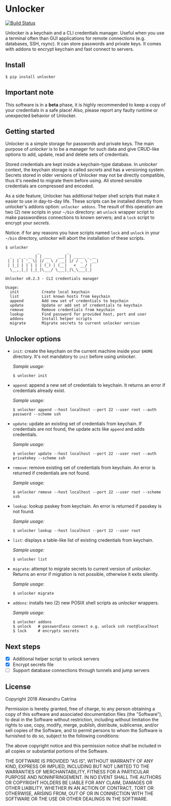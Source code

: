 # Unlocker
[![Build Status](https://travis-ci.org/lexndru/unlocker.svg?branch=master)](https://travis-ci.org/lexndru/unlocker)

Unlocker is a keychain and a CLI credentials manager. Useful when you use a terminal often than GUI applications for remote connections (e.g. databases, SSH, rsync). It can store passwords and private keys. It comes with addons to encrypt keychain and fast connect to servers.

## Install
```
$ pip install unlocker
```

## Important note
This software is in a **beta** phase, it is highly recommended to keep a copy of your credentials in a safe place! Also, please report any faulty runtime or unexpected behavior of Unlocker.

## Getting started
Unlocker is a simple storage for passwords and private keys. The main purpose of *unlocker* is to be a manager for such data and give CRUD-like options to add, update, read and delete sets of credentials.

Stored credentials are kept inside a keychain-type database. In *unlocker* context, the keychain storage is called *secrets* and has a versioning system. Secrets stored in older versions of Unlocker may not be directly compatible, thus it's needed to migrate them before using. All stored sensible credentials are compressed and encoded.

As a side feature, Unlocker has additional helper shell scripts that make it easier to use in day-to-day life. These scripts can be installed directly from unlocker's addons option: `unlocker addons`. The result of this operation are two (2) new scripts in your `~/bin` directory: an `unlock` wrapper script to make passwordless connections to known servers; and a `lock` script to encrypt your *secrets*.

Notice: if for any reasons you have scripts named `lock` and `unlock` in your `~/bin` directory, *unlocker* will abort the installation of these scripts.

```
$ unlocker
              _            _
  _   _ _ __ | | ___   ___| | _____ _ __
 | | | | '_ \| |/ _ \ / __| |/ / _ \ '__|
 | |_| | | | | | (_) | (__|   <  __/ |
  \__,_|_| |_|_|\___/ \___|_|\_\___|_|

Unlocker v0.2.3 - CLI credentials manager

Usage:
  init          Create local keychain
  list          List known hosts from keychain
  append        Add new set of credentials to keychain
  update        Update or add set of credentials to keychain
  remove        Remove credentials from keychain
  lookup        Find password for provided host, port and user
  addons        Install helper scripts
  migrate       Migrate secrets to current unlocker version

```

## Unlocker options

- `init`: create the keychain on the current machine inside your `$HOME` directory. It's not mandatory to `init` before using *unlocker*.

   *Sample usage:*

   ```
   $ unlocker init
   ```


- `append`: append a new set of credentials to keychain. It returns an error if credentials already exist.

   *Sample usage:*

   ```
   $ unlocker append --host localhost --port 22 --user root --auth password --scheme ssh
   ```

- `update`: update an existing set of credentials from keychain. If credentials are not found, the update acts like `append` and adds credentials.

   *Sample usage:*

   ```
   $ unlocker update --host localhost --port 22 --user root --auth privatekey --scheme ssh
   ```

- `remove`: remove existing set of credentials from keychain. An error is returned if credentials are not found.

   *Sample usage:*

   ```
   $ unlocker remove --host localhost --port 22 --user root --scheme ssh
   ```

- `lookup`: lookup paskey from keychain. An error is returned if passkey is not found.

   *Sample usage:*

   ```
   $ unlocker lookup --host localhost --port 22 --user root
   ```

- `list`: displays a table-like list of existing credentials from keychain.

   *Sample usage:*

   ```
   $ unlocker list
   ```

- `migrate`: attempt to migrate secrets to current version of *unlocker*. Returns an error if migration is not possible, otherwise it exits silently.

   *Sample usage:*

   ```
   $ unlocker migrate
   ```

- `addons`: installs two (2) new POSIX shell scripts as *unlocker* wrappers.

   *Sample usage:*

   ```
   $ unlocker addons
   $ unlock   # passwordless connect e.g. unlock ssh root@localhost
   $ lock     # encrypts secrets
   ```

## Next steps
- [x] Additional helper script to unlock servers
- [x] Encrypt secrets file
- [ ] Support database connections through tunnels and jump servers

## License
Copyright 2018 Alexandru Catrina

Permission is hereby granted, free of charge, to any person obtaining a copy
of this software and associated documentation files (the "Software"), to deal
in the Software without restriction, including without limitation the rights
to use, copy, modify, merge, publish, distribute, sublicense, and/or sell
copies of the Software, and to permit persons to whom the Software is
furnished to do so, subject to the following conditions:

The above copyright notice and this permission notice shall be included in
all copies or substantial portions of the Software.

THE SOFTWARE IS PROVIDED "AS IS", WITHOUT WARRANTY OF ANY KIND, EXPRESS OR
IMPLIED, INCLUDING BUT NOT LIMITED TO THE WARRANTIES OF MERCHANTABILITY,
FITNESS FOR A PARTICULAR PURPOSE AND NONINFRINGEMENT. IN NO EVENT SHALL THE
AUTHORS OR COPYRIGHT HOLDERS BE LIABLE FOR ANY CLAIM, DAMAGES OR OTHER
LIABILITY, WHETHER IN AN ACTION OF CONTRACT, TORT OR OTHERWISE, ARISING FROM,
OUT OF OR IN CONNECTION WITH THE SOFTWARE OR THE USE OR OTHER DEALINGS IN
THE SOFTWARE.
